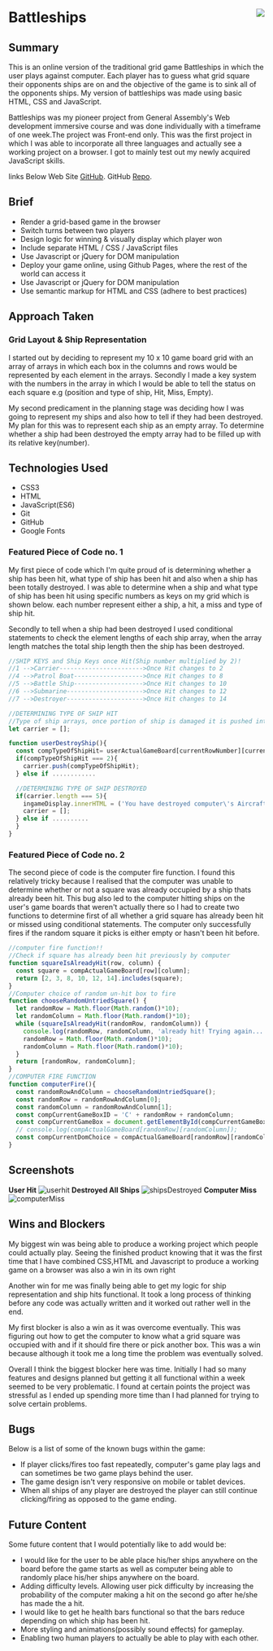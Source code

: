 # **Battleships** <img align="right" src="https://camo.githubusercontent.com/6ce15b81c1f06d716d753a61f5db22375fa684da/68747470733a2f2f67612d646173682e73332e616d617a6f6e6177732e636f6d2f70726f64756374696f6e2f6173736574732f6c6f676f2d39663838616536633963333837313639306533333238306663663535376633332e706e67"/>
## Summary
This is an online version of the traditional grid game Battleships in which the user plays against computer. Each player has to guess what grid square their opponents ships are on and the objective of the game is to sink all of the opponents ships. My version of battleships was made using basic HTML, CSS and JavaScript.

Battleships was my pioneer project from General Assembly's Web development immersive course and was done individually with a timeframe of one week.The project was Front-end only. This was the first project in which I was able to incorporate all three languages and actually see a working project on a browser. I got to mainly test out my newly acquired JavaScript skills.


links Below
Web Site [GitHub](https://fcoker.github.io/wdi-project-one/).
GitHub [Repo](https://github.com/fcoker/wdi-project-one).


## Brief

* Render a grid-based game in the browser
* Switch turns between two players
* Design logic for winning & visually display which player won
* Include separate HTML / CSS / JavaScript files
* Use Javascript or jQuery for DOM manipulation
* Deploy your game online, using Github Pages, where the rest of the world can access it
* Use Javascript or jQuery for DOM manipulation
* Use semantic markup for HTML and CSS (adhere to best practices)

## Approach Taken

### Grid Layout & Ship Representation

I started out by deciding to represent my 10 x 10 game board grid with an array of arrays in which each box in the columns and rows would be represented by each element in the arrays. Secondly I made a key system with the numbers in the array in which I would be able to tell the status on each square e.g (position and type of ship, Hit, Miss, Empty).

My second predicament in the planning stage was deciding how I was going to represent my ships and also how to tell if they had been destroyed. My plan for this was to represent each ship as an empty array. To determine whether a ship had been destroyed the empty array had to be filled up with its relative key(number).  


## Technologies Used

* CSS3
* HTML
* JavaScript(ES6)
* Git
* GitHub
* Google Fonts



### Featured Piece of Code no. 1
My first piece of code which I'm quite proud of is determining whether a ship has been hit, what type of ship has been hit and also when a ship has been totally destroyed. I was able to determine when a ship and what type of ship has been hit using specific numbers as keys on my grid which is shown below. each number represent either a ship, a hit, a miss and type of ship hit.

Secondly to tell when a ship had been destroyed I used conditional statements to check the element lengths of each ship array, when the array length matches the total ship length then the ship has been destroyed.

``` JavaScript
//SHIP KEYS and Ship Keys once Hit(Ship number multiplied by 2)!
//1 -->Carrier----------------------->Once Hit changes to 2
//4 -->Patrol Boat------------------->Once Hit changes to 8
//5 -->Battle Ship------------------->Once Hit changes to 10
//6 -->Submarine--------------------->Once Hit changes to 12
//7 -->Destroyer--------------------->Once Hit changes to 14

//DETERMINING TYPE OF SHIP HIT
//Type of ship arrays, once portion of ship is damaged it is pushed into its respective array
let carrier = [];

function userDestroyShip(){
  const compTypeOfShipHit= userActualGameBoard[currentRowNumber][currentColumnNumber] * 2;
  if(compTypeOfShipHit === 2){
    carrier.push(compTypeOfShipHit);
  } else if ............

  //DETERMINING TYPE OF SHIP DESTROYED
  if(carrier.length === 5){
    ingameDisplay.innerHTML = ('You have destroyed computer\'s Aircraft Carrier!!');
    carrier = [];
  } else if ..........
  }
}
```

### Featured Piece of Code no. 2
The second piece of code is the computer fire function. I found this relatively tricky because I realised that the computer was unable to determine whether or not a square was already occupied by a ship thats already been hit. This bug also led to the computer hitting ships on the user's game boards that weren't actually there so I had to create two functions to determine first of all whether a grid square has already been hit or missed using conditional statements. The computer only successfully fires if the random square it picks is either empty or hasn't been hit before.


``` JavaScript
//computer fire function!!
//Check if square has already been hit previously by computer
function squareIsAlreadyHit(row, column) {
  const square = compActualGameBoard[row][column];
  return [2, 3, 8, 10, 12, 14].includes(square);
}
//Computer choice of random un-hit box to fire
function chooseRandomUntriedSquare() {
  let randomRow = Math.floor(Math.random()*10);
  let randomColumn = Math.floor(Math.random()*10);
  while (squareIsAlreadyHit(randomRow, randomColumn)) {
    console.log(randomRow, randomColumn, 'already hit! Trying again...');
    randomRow = Math.floor(Math.random()*10);
    randomColumn = Math.floor(Math.random()*10);
  }
  return [randomRow, randomColumn];
}
//COMPUTER FIRE FUNCTION
function computerFire(){
  const randomRowAndColumn = chooseRandomUntriedSquare();
  const randomRow = randomRowAndColumn[0];
  const randomColumn = randomRowAndColumn[1];
  const compCurrentGameBoxID = 'C' + randomRow + randomColumn;
  const compCurrentGameBox = document.getElementById(compCurrentGameBoxID);
  // console.log(compActualGameBoard[randomRow][randomColumn]);
  const compCurrentDomChoice = compActualGameBoard[randomRow][randomColumn];
}
```

## Screenshots
**User Hit**
![userhit](battleship-img/userHit.png)
**Destroyed All Ships**
![shipsDestroyed](battleship-img/sunkAllShips.png)
**Computer Miss**
![computerMiss](battleship-img/computerMiss.png)





## Wins and Blockers

My biggest win was being able to produce a working project which people could actually play. Seeing the finished product knowing that it was the first time that I have combined CSS,HTML and Javascript to produce a working game on a browser was also a win in its own right

Another win for me was finally being able to get my logic for ship representation and ship hits functional. It took a long process of thinking before any code was actually written and it worked out rather well in the end.

My first blocker is also a win as it was overcome eventually. This was figuring out how to get the computer to know what a grid square was occupied with and if it should fire there or pick another box. This was a win because although it took me a long time the problem was eventually solved.

Overall I think the biggest blocker here was time. Initially I had so many features and designs planned but getting it all functional within a week seemed to be very problematic. I found at certain points the project was stressful as I ended up spending more time than I had planned for trying to solve certain problems.

## Bugs
Below is a list of some of the known bugs within the game:

* If player clicks/fires too fast repeatedly, computer's game play lags and can sometimes be two game plays behind the user.
* The game design isn't very responsive on mobile or tablet devices.
* When all ships of any player are destroyed the player can still continue clicking/firing as opposed to the game ending.


## Future Content

Some future content that I would potentially like to add would be:

* I would like for the user to be able place his/her ships anywhere on the board before the game starts as well as computer being able to randomly place his/her ships anywhere on the board.
* Adding difficulty levels. Allowing user pick difficulty by increasing the probability of the computer making a hit on the second go after he/she has made the a hit.
* I would like to get he health bars functional so that the bars reduce depending on which ship has been hit.
* More styling and animations(possibly sound effects) for gameplay.
* Enabling two human players to actually be able to play with each other.
